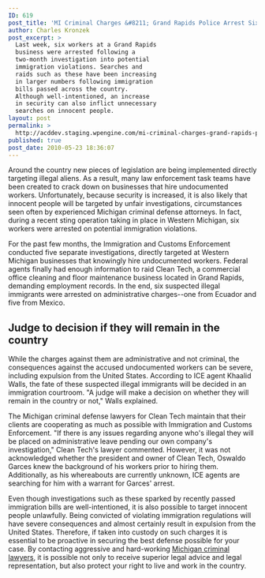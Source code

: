 ```yaml
---
ID: 619
post_title: 'MI Criminal Charges &#8211; Grand Rapids Police Arrest Six in Immigration Raid'
author: Charles Kronzek
post_excerpt: >
  Last week, six workers at a Grand Rapids
  business were arrested following a
  two-month investigation into potential
  immigration violations. Searches and
  raids such as these have been increasing
  in larger numbers following immigration
  bills passed across the country.
  Although well-intentioned, an increase
  in security can also inflict unnecessary
  searches on innocent people.
layout: post
permalink: >
  http://acddev.staging.wpengine.com/mi-criminal-charges-grand-rapids-police-arrest-six-in-immigration-raid.html
published: true
post_date: 2010-05-23 18:36:07
---
```

Around the country new pieces of legislation are being implemented directly targeting illegal aliens. As a result, many law enforcement task teams have been created to crack down on businesses that hire undocumented workers. Unfortunately, because security is increased, it is also likely that innocent people will be targeted by unfair investigations, circumstances seen often by experienced Michigan criminal defense attorneys. In fact, during a recent sting operation taking in place in Western Michigan, six workers were arrested on potential immigration violations.

For the past few months, the Immigration and Customs Enforcement conducted five separate investigations, directly targeted at Western Michigan businesses that knowingly hire undocumented workers. Federal agents finally had enough information to raid Clean Tech, a commercial office cleaning and floor maintenance business located in Grand Rapids, demanding employment records. In the end, six suspected illegal immigrants were arrested on administrative charges--one from Ecuador and five from Mexico.


<h2>Judge to decision if they will remain in the country</h2>

While the charges against them are administrative and not criminal, the consequences against the accused undocumented workers can be severe, including expulsion from the United States. According to ICE agent Khaalid Walls, the fate of these suspected illegal immigrants will be decided in an immigration courtroom. "A judge will make a decision on whether they will remain in the country or not," Walls explained.

The Michigan criminal defense lawyers for Clean Tech maintain that their clients are cooperating as much as possible with Immigration and Customs Enforcement. "If there is any issues regarding anyone who's illegal they will be placed on administrative leave pending our own company's investigation," Clean Tech's lawyer commented. However, it was not acknowledged whether the president and owner of Clean Tech, Oswaldo Garces knew the background of his workers prior to hiring them. Additionally, as his whereabouts are currently unknown, ICE agents are searching for him with a warrant for Garces' arrest.

Even though investigations such as these sparked by recently passed immigration bills are well-intentioned, it is also possible to target innocent people unlawfully. Being convicted of violating immigration regulations will have severe consequences and almost certainly result in expulsion from the United States. Therefore, if taken into custody on such charges it is essential to be proactive in securing the best defense possible for your case. By contacting aggressive and hard-working <a href="http://acddev.staging.wpengine.com/" target="_blank">Michigan criminal lawyers</a>, it is possible not only to receive superior legal advice and legal representation, but also protect your right to live and work in the country.